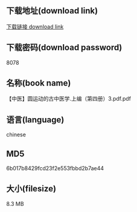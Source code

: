 ## 下载地址(download link)
[下载链接 download link](https://voluble-croquembouche-d321dc.netlify.app/?s=%E3%80%90%E4%B8%AD%E5%8C%BB%E3%80%91%E5%9C%86%E8%BF%90%E5%8A%A8%E7%9A%84%E5%8F%A4%E4%B8%AD%E5%8C%BB%E5%AD%A6.%E4%B8%8A%E7%BC%96%EF%BC%88%E7%AC%AC%E5%9B%9B%E5%86%8C%EF%BC%893.pdf)

## 下载密码(download password)
8078

## 名称(book name)
【中医】圆运动的古中医学.上编（第四册）3.pdf.pdf

## 语言(language)
chinese

## MD5
6b017b8429fcd23f2e553fbbd2b7ae44

## 大小(filesize)
8.3 MB

